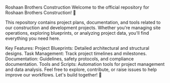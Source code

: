 Roshaan Brothers Construction
Welcome to the official repository for Roshaan Brothers Construction! 🚧

This repository contains project plans, documentation, and tools related to our construction and development projects. Whether you're managing site operations, exploring blueprints, or analyzing project data, you'll find everything you need here.

Key Features:
Project Blueprints: Detailed architectural and structural designs.
Task Management: Track project timelines and milestones.
Documentation: Guidelines, safety protocols, and compliance documentation.
Tools and Scripts: Automation tools for project management and data analysis.
Feel free to explore, contribute, or raise issues to help improve our workflows. Let's build together! 💪
